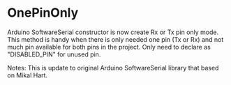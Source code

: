 # OnePinOnly
Arduino SoftwareSerial constructor is now create Rx or Tx pin only mode. This method is handy when there is only needed one pin (Tx or Rx) and not much pin available for both pins in the project. Only need to declare as "DISABLED_PIN" for unused pin.

Notes: This is update to original Arduino SoftwareSerial library that based on Mikal Hart.
